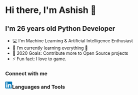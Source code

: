 # Hi there, I'm Ashish 👋

## I'm 26 years old Python Developer

- 💻 I'm Machine Learning & Artificial Intelligence Enthusiast
- 🌱 I’m currently learning everything 🤣
- 🥅 2020 Goals: Contribute more to Open Source projects
- ⚡ Fun fact: I love to game.

### Connect with me

<a href="https://www.linkedin.com/in/callmeashish/"><img align="left" alt="callmeashish | LinkedIn" width="22px" src="assets/linkedin.png" /></a>

### Languages and Tools
